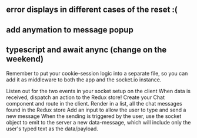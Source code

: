 ## error displays in different cases of the reset :(

## add anymation to message popup

## typescript and await anync (change on the weekend)

Remember to put your cookie-session logic into a separate file, so you can add it as middleware to both the app and the socket.io instance.

Listen out for the two events in your socket setup on the client
When data is received, dispatch an action to the Redux store!
Create your Chat component and route in the client.
Render in a list, all the chat messages found in the Redux store
Add an input to allow the user to type and send a new message
When the sending is triggered by the user, use the socket object to emit to the server a new data-message, which will include only the user's typed text as the data/payload.
